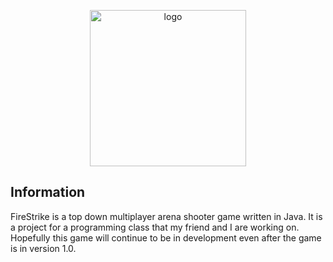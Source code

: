 <p align="center" style="text-align: center"><img src="https://raw.githubusercontent.com/SovietCommandantOtter/FireStrike/master/Quack-Quack-Helper.png" width="250" alt="logo"/></p>

## Information
FireStrike is a top down multiplayer arena shooter game written in Java.
It is a project for a programming class that my friend and I are working on.
Hopefully this game will continue to be in development even after the 
game is in version 1.0.
